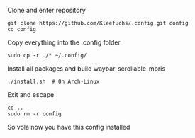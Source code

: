Clone and enter repository
```
git clone https://github.com/Kleefuchs/.config.git config
cd config
```

Copy everything into the .config folder
```
sudo cp -r ./* ~/.config/
```

Install all packages and build waybar-scrollable-mpris
```
./install.sh  # On Arch-Linux
```

Exit and escape 
```
cd ..
sudo rm -r config
```

So vola now you have this config installed

